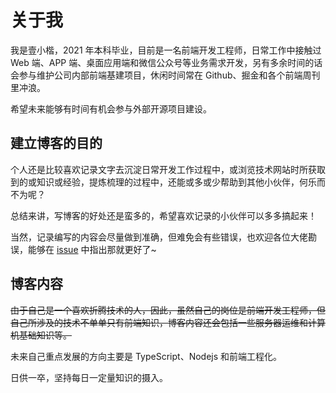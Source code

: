 # 关于我

我是壹小楷，2021 年本科毕业，目前是一名前端开发工程师，日常工作中接触过 Web 端、APP 端、桌面应用端和微信公众号等业务需求开发，另有多余时间的话会参与维护公司内部前端基建项目，休闲时间常在 Github、掘金和各个前端周刊里冲浪。

希望未来能够有时间有机会参与外部开源项目建设。

## 建立博客的目的

个人还是比较喜欢记录文字去沉淀日常开发工作过程中，或浏览技术网站时所获取到的或知识或经验，提炼梳理的过程中，还能或多或少帮助到其他小伙伴，何乐而不为呢？

总结来讲，写博客的好处还是蛮多的，希望喜欢记录的小伙伴可以多多搞起来！

当然，记录编写的内容会尽量做到准确，但难免会有些错误，也欢迎各位大佬勘误，能够在 [issue](https://github.com/XKyong/xkyong.github.io/issues) 中指出那就更好了~

## 博客内容

~~由于自己是一个喜欢折腾技术的人，因此，虽然自己的岗位是前端开发工程师，但自己所涉及的技术不单单只有前端知识，博客内容还会包括一些服务器运维和计算机基础知识等。~~

未来自己重点发展的方向主要是 TypeScript、Nodejs 和前端工程化。

日供一卒，坚持每日一定量知识的摄入。
